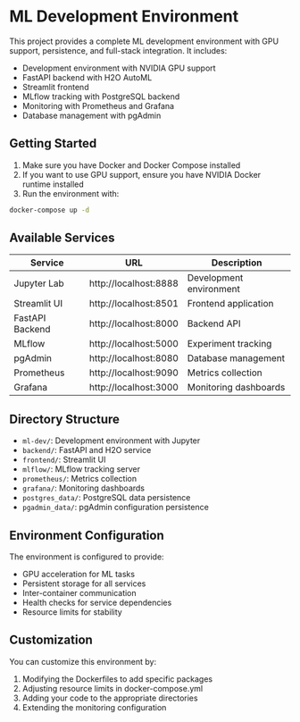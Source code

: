# ML Development Environment

This project provides a complete ML development environment with GPU support, persistence, and full-stack integration. It includes:

- Development environment with NVIDIA GPU support
- FastAPI backend with H2O AutoML
- Streamlit frontend
- MLflow tracking with PostgreSQL backend
- Monitoring with Prometheus and Grafana
- Database management with pgAdmin

## Getting Started

1. Make sure you have Docker and Docker Compose installed
2. If you want to use GPU support, ensure you have NVIDIA Docker runtime installed
3. Run the environment with:

```bash
docker-compose up -d
```

## Available Services

| Service | URL | Description |
|---------|-----|-------------|
| Jupyter Lab | http://localhost:8888 | Development environment |
| Streamlit UI | http://localhost:8501 | Frontend application |
| FastAPI Backend | http://localhost:8000 | Backend API |
| MLflow | http://localhost:5000 | Experiment tracking |
| pgAdmin | http://localhost:8080 | Database management |
| Prometheus | http://localhost:9090 | Metrics collection |
| Grafana | http://localhost:3000 | Monitoring dashboards |

## Directory Structure

- `ml-dev/`: Development environment with Jupyter
- `backend/`: FastAPI and H2O service
- `frontend/`: Streamlit UI
- `mlflow/`: MLflow tracking server
- `prometheus/`: Metrics collection
- `grafana/`: Monitoring dashboards
- `postgres_data/`: PostgreSQL data persistence
- `pgadmin_data/`: pgAdmin configuration persistence

## Environment Configuration

The environment is configured to provide:
- GPU acceleration for ML tasks
- Persistent storage for all services
- Inter-container communication
- Health checks for service dependencies
- Resource limits for stability

## Customization

You can customize this environment by:
1. Modifying the Dockerfiles to add specific packages
2. Adjusting resource limits in docker-compose.yml
3. Adding your code to the appropriate directories
4. Extending the monitoring configuration
